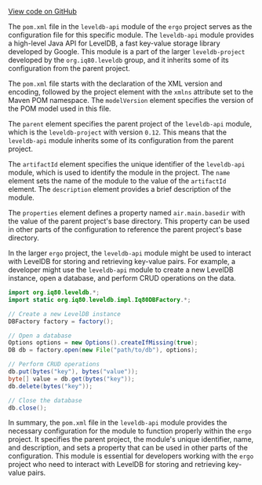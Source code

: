 [View code on GitHub](https://github.com/ergoplatform/ergo/.autodoc/docs/json/target/streams/_global/assemblyOption/_global/streams/assembly/f4208e4ee979433f9b25ed4794869f46cde54d7b_c97c934e9de3be7b48f6677385e1294c9ec25cc6_da39a3ee5e6b4b0d3255bfef95601890afd80709/META-INF/maven/org.iq80.leveldb/leveldb-api)

The `pom.xml` file in the `leveldb-api` module of the `ergo` project serves as the configuration file for this specific module. The `leveldb-api` module provides a high-level Java API for LevelDB, a fast key-value storage library developed by Google. This module is a part of the larger `leveldb-project` developed by the `org.iq80.leveldb` group, and it inherits some of its configuration from the parent project.

The `pom.xml` file starts with the declaration of the XML version and encoding, followed by the project element with the `xmlns` attribute set to the Maven POM namespace. The `modelVersion` element specifies the version of the POM model used in this file.

The `parent` element specifies the parent project of the `leveldb-api` module, which is the `leveldb-project` with version `0.12`. This means that the `leveldb-api` module inherits some of its configuration from the parent project.

The `artifactId` element specifies the unique identifier of the `leveldb-api` module, which is used to identify the module in the project. The `name` element sets the name of the module to the value of the `artifactId` element. The `description` element provides a brief description of the module.

The `properties` element defines a property named `air.main.basedir` with the value of the parent project's base directory. This property can be used in other parts of the configuration to reference the parent project's base directory.

In the larger `ergo` project, the `leveldb-api` module might be used to interact with LevelDB for storing and retrieving key-value pairs. For example, a developer might use the `leveldb-api` module to create a new LevelDB instance, open a database, and perform CRUD operations on the data.

```java
import org.iq80.leveldb.*;
import static org.iq80.leveldb.impl.Iq80DBFactory.*;

// Create a new LevelDB instance
DBFactory factory = factory();

// Open a database
Options options = new Options().createIfMissing(true);
DB db = factory.open(new File("path/to/db"), options);

// Perform CRUD operations
db.put(bytes("key"), bytes("value"));
byte[] value = db.get(bytes("key"));
db.delete(bytes("key"));

// Close the database
db.close();
```

In summary, the `pom.xml` file in the `leveldb-api` module provides the necessary configuration for the module to function properly within the `ergo` project. It specifies the parent project, the module's unique identifier, name, and description, and sets a property that can be used in other parts of the configuration. This module is essential for developers working with the `ergo` project who need to interact with LevelDB for storing and retrieving key-value pairs.
